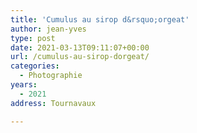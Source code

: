 ```yaml
---
title: 'Cumulus au sirop d&rsquo;orgeat'
author: jean-yves
type: post
date: 2021-03-13T09:11:07+00:00
url: /cumulus-au-sirop-dorgeat/
categories:
  - Photographie
years:
  - 2021
address: Tournavaux

---
```


